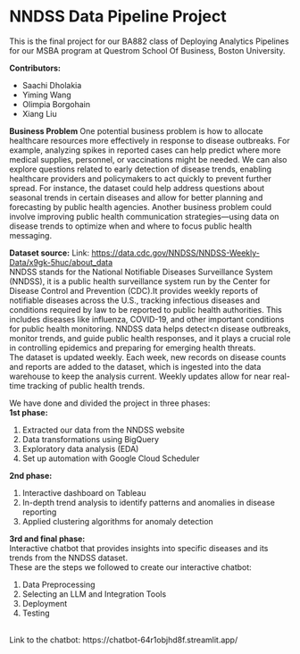 # NNDSS Data Pipeline Project
This is the final project for our BA882 class of Deploying Analytics Pipelines for our MSBA program at Questrom School Of Business, Boston University.

**Contributors:**

* Saachi Dholakia
* Yiming Wang
* Olimpia Borgohain
* Xiang Liu

**Business Problem**
One potential business problem is how to allocate healthcare resources more effectively in response to disease outbreaks. For example, analyzing spikes in reported cases can help predict where more medical supplies, personnel, or vaccinations might be needed.
We can also explore questions related to early detection of disease trends, enabling healthcare providers and policymakers to act quickly to prevent further spread. For instance, the dataset could help address questions about seasonal trends in certain diseases and allow for better planning and forecasting by public health agencies.
Another business problem could involve improving public health communication strategies—using data on disease trends to optimize when and where to focus public health messaging.

**Dataset source:**
Link: https://data.cdc.gov/NNDSS/NNDSS-Weekly-Data/x9gk-5huc/about_data<br>
NNDSS stands for the National Notifiable Diseases Surveillance System (NNDSS), it is a public health surveillance system run by the Center for Disease Control and Prevention (CDC).It provides weekly reports of notifiable diseases across the U.S., tracking infectious diseases and conditions required by law to be reported to public health authorities. This includes diseases like influenza, COVID-19, and other important conditions for public health monitoring. NNDSS data helps detect<n disease outbreaks, monitor trends, and guide public health responses, and it plays a crucial role in controlling epidemics and preparing for emerging health threats.<br>
The dataset is updated weekly. Each week, new records on disease counts and reports are added to the dataset, which is ingested into the data warehouse to keep the analysis current. Weekly updates allow for near real-time tracking of public health trends.

We have done and divided the project in three phases:<br>
**1st phase:**
1. Extracted our data from the NNDSS website
2. Data transformations using BigQuery
3. Exploratory data analysis (EDA)
4. Set up automation with Google Cloud Scheduler

**2nd phase:** 
1. Interactive dashboard on Tableau
2. In-depth trend analysis to identify patterns and anomalies in disease reporting
3. Applied clustering algorithms for anomaly detection
   
**3rd and final phase:**<br>
Interactive chatbot that provides insights into specific diseases and its trends from the NNDSS dataset.
<br>
These are  the steps we followed to create our interactive chatbot:
1. Data Preprocessing
2. Selecting an LLM and Integration Tools
3. Deployment
4. Testing
<br>
Link to the chatbot: https://chatbot-64r1objhd8f.streamlit.app/




